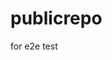 # publicrepo
for e2e test



































































































































































































































































































































































































































































































































































































































































































































































































































































































































































































































































































































































































































































































































































































































































































































































































































































































































































































































































































































































































































































































































































































































































































































